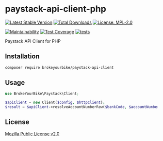 # paystack-api-client-php

[![Latest Stable Version](https://img.shields.io/github/v/release/brokeyourbike/paystack-api-client-php)](https://github.com/brokeyourbike/paystack-api-client-php/releases)
[![Total Downloads](https://poser.pugx.org/brokeyourbike/paystack-api-client-php/downloads)](https://packagist.org/packages/brokeyourbike/paystack-api-client-php)
[![License: MPL-2.0](https://img.shields.io/badge/license-MPL--2.0-purple.svg)](https://github.com/brokeyourbike/paystack-api-client-php/blob/main/LICENSE)

[![Maintainability](https://api.codeclimate.com/v1/badges/6d4d37fd39c2209fbe2b/maintainability)](https://codeclimate.com/github/brokeyourbike/paystack-api-client-php/maintainability)
[![Test Coverage](https://api.codeclimate.com/v1/badges/6d4d37fd39c2209fbe2b/test_coverage)](https://codeclimate.com/github/brokeyourbike/paystack-api-client-php/test_coverage)
[![tests](https://github.com/brokeyourbike/paystack-api-client-php/actions/workflows/tests.yml/badge.svg)](https://github.com/brokeyourbike/paystack-api-client-php/actions/workflows/tests.yml)

Paystack API Client for PHP

## Installation

```bash
composer require brokeyourbike/paystack-api-client
```

## Usage

```php
use BrokeYourBike\Paystack\Client;

$apiClient = new Client($config, $httpClient);
$result = $apiClient->resolveAccountNumberRaw($bankCode, $accountNumber);
```

## License
[Mozilla Public License v2.0](https://github.com/brokeyourbike/paystack-api-client-php/blob/main/LICENSE)
